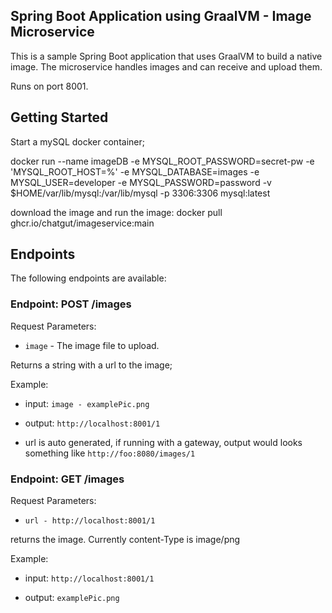## Spring Boot Application using GraalVM - Image Microservice

This is a sample Spring Boot application that uses GraalVM to build a native image. The microservice handles images and can receive and upload them.

Runs on port 8001.

## Getting Started

Start a mySQL docker container;

docker run --name imageDB -e MYSQL_ROOT_PASSWORD=secret-pw -e 'MYSQL_ROOT_HOST=%' -e MYSQL_DATABASE=images -e MYSQL_USER=developer -e MYSQL_PASSWORD=password  -v $HOME/var/lib/mysql:/var/lib/mysql -p 3306:3306 mysql:latest


download the image and run the image:
docker pull ghcr.io/chatgut/imageservice:main 

## Endpoints

The following endpoints are available:





### Endpoint: POST /images


Request Parameters:
- `image` - The image file to upload.

Returns a string with a url to the image;

Example:

- input: `image - examplePic.png`

- output: `http://localhost:8001/1`
- url is auto generated, if running with a gateway, output would looks something like `http://foo:8080/images/1`


### Endpoint: GET /images


Request Parameters:
- `url - http://localhost:8001/1`

returns the image. Currently content-Type is image/png

Example:

- input: `http://localhost:8001/1`

- output: `examplePic.png`


